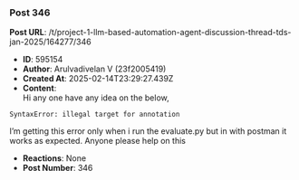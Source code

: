 ### Post 346
**Post URL**: /t/project-1-llm-based-automation-agent-discussion-thread-tds-jan-2025/164277/346
- **ID**: 595154
- **Author**: Arulvadivelan V (23f2005419)
- **Created At**: 2025-02-14T23:29:27.439Z
- **Content**:  
  Hi any one have any idea on the below,
<pre><code class="lang-auto">SyntaxError: illegal target for annotation
</code></pre>
I’m getting this error only when i run the evaluate.py but in with postman it works as expected.
Anyone please help on this
- **Reactions**: None
- **Post Number**: 346


